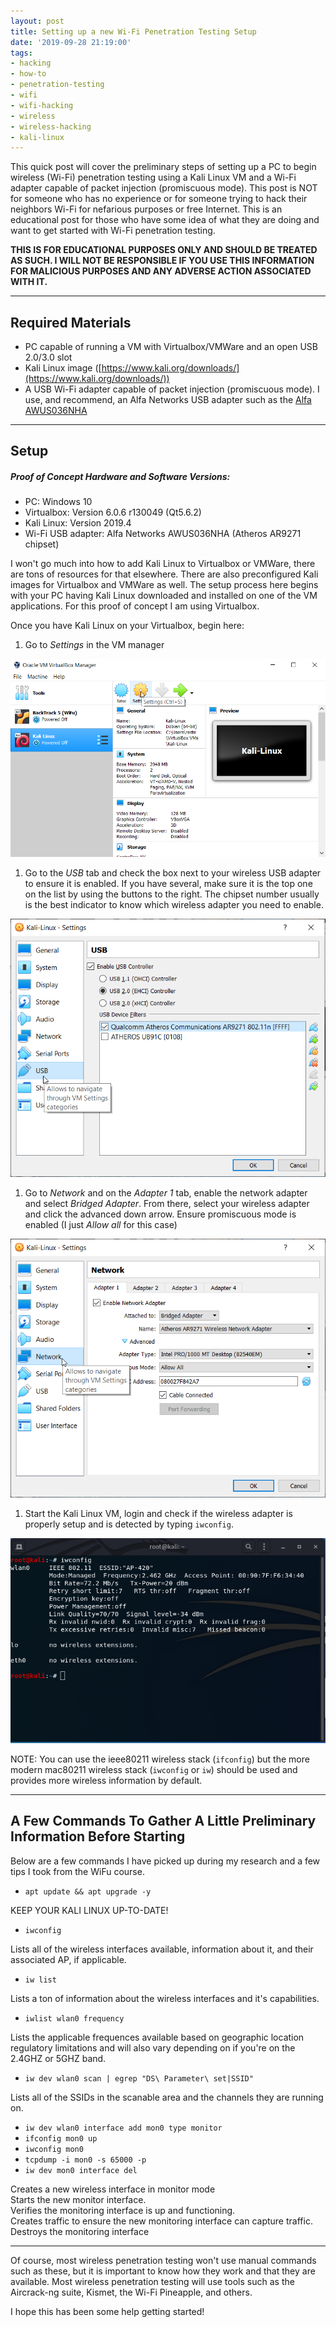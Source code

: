 ```yaml
---
layout: post
title: Setting up a new Wi-Fi Penetration Testing Setup
date: '2019-09-28 21:19:00'
tags:
- hacking
- how-to
- penetration-testing
- wifi
- wifi-hacking
- wireless
- wireless-hacking
- kali-linux
---
```


This quick post will cover the preliminary steps of setting up a PC to begin wireless (Wi-Fi) penetration testing using a Kali Linux VM and a Wi-Fi adapter capable of packet injection (promiscuous mode). This post is NOT for someone who has no experience or for someone trying to hack their neighbors Wi-Fi for nefarious purposes or free Internet. This is an educational post for those who have some idea of what they are doing and want to get started with Wi-Fi penetration testing.

**THIS IS FOR EDUCATIONAL PURPOSES ONLY AND SHOULD BE TREATED AS SUCH. I WILL NOT BE RESPONSIBLE IF YOU USE THIS INFORMATION FOR MALICIOUS PURPOSES AND ANY ADVERSE ACTION ASSOCIATED WITH IT.**

<!--kg-card-end: markdown-->
* * *
<!--kg-card-begin: markdown-->
## Required Materials
<!--kg-card-end: markdown--><!--kg-card-begin: markdown-->
- PC capable of running a VM with Virtualbox/VMWare and an open USB 2.0/3.0 slot
- Kali Linux image ([https://www.kali.org/downloads/](https://www.kali.org/downloads/))
- A USB Wi-Fi adapter capable of packet injection (promiscuous mode). I use, and recommend, an Alfa Networks USB adapter such as the [Alfa AWUS036NHA](https://www.amazon.com/Alfa-AWUS036NHA-Wireless-USB-Adaptor/dp/B004Y6MIXS?ref_=ast_bbp_dp)
<!--kg-card-end: markdown-->
* * *
<!--kg-card-begin: markdown-->
## Setup
<!--kg-card-end: markdown--><!--kg-card-begin: markdown-->
##### Proof of Concept Hardware and Software Versions:

- PC: Windows 10
- Virtualbox: Version 6.0.6 r130049 (Qt5.6.2)
- Kali Linux: Version 2019.4
- Wi-Fi USB adapter: Alfa Networks AWUS036NHA (Atheros AR9271 chipset)

I won't go much into how to add Kali Linux to Virtualbox or VMWare, there are tons of resources for that elsewhere. There are also preconfigured Kali images for Virtualbox and VMWare as well. The setup process here begins with your PC having Kali Linux downloaded and installed on one of the VM applications. For this proof of concept I am using Virtualbox.

Once you have Kali Linux on your Virtualbox, begin here:

1. Go to _Settings_ in the VM manager

![Setup_WiFi_1](/assets/images/12/Setup_WiFi_1.png)

1. Go to the _USB_ tab and check the box next to your wireless USB adapter to ensure it is enabled. If you have several, make sure it is the top one on the list by using the buttons to the right. The chipset number usually is the best indicator to know which wireless adapter you need to enable.

![Setup_WiFi_2](/assets/images/12/Setup_WiFi_2.png)

1. Go to _Network_ and on the _Adapter 1_ tab, enable the network adapter and select _Bridged Adapter_. From there, select your wireless adapter and click the advanced down arrow. Ensure promiscuous mode is enabled (I just _Allow all_ for this case)

![Setup_WiFi_3](/assets/images/12/Setup_WiFi_3.png)

1. Start the Kali Linux VM, login and check if the wireless adapter is properly setup and is detected by typing `iwconfig`.

![iwconfig](/assets/images/12/iwconfig.png)

NOTE: You can use the ieee80211 wireless stack (`ifconfig`) but the more modern mac80211 wireless stack (`iwconfig` or `iw`) should be used and provides more wireless information by default.

<!--kg-card-end: markdown-->
* * *
<!--kg-card-begin: markdown-->
## A Few Commands To Gather A Little Preliminary Information Before Starting
<!--kg-card-end: markdown--><!--kg-card-begin: markdown-->

Below are a few commands I have picked up during my research and a few tips I took from the WiFu course.

<!--kg-card-end: markdown--><!--kg-card-begin: markdown-->
- `apt update && apt upgrade -y`

KEEP YOUR KALI LINUX UP-TO-DATE!

- `iwconfig`

Lists all of the wireless interfaces available, information about it, and their associated AP, if applicable.

- `iw list`

Lists a ton of information about the wireless interfaces and it's capabilities.

- `iwlist wlan0 frequency`

Lists the applicable frequences available based on geographic location regulatory limitations and will also vary depending on if you're on the 2.4GHZ or 5GHZ band.

- `iw dev wlan0 scan | egrep "DS\ Parameter\ set|SSID"`

Lists all of the SSIDs in the scanable area and the channels they are running on.

- `iw dev wlan0 interface add mon0 type monitor`
- `ifconfig mon0 up`
- `iwconfig mon0`
- `tcpdump -i mon0 -s 65000 -p`
- `iw dev mon0 interface del`

Creates a new wireless interface in monitor mode  
Starts the new monitor interface.  
Verifies the monitoring interface is up and functioning.  
Creates traffic to ensure the new monitoring interface can capture traffic.  
Destroys the monitoring interface

<!--kg-card-end: markdown-->
* * *
<!--kg-card-begin: markdown-->

Of course, most wireless penetration testing won't use manual commands such as these, but it is important to know how they work and that they are available. Most wireless penetration testing will use tools such as the Aircrack-ng suite, Kismet, the Wi-Fi Pineapple, and others.

I hope this has been some help getting started!

<!--kg-card-end: markdown-->
